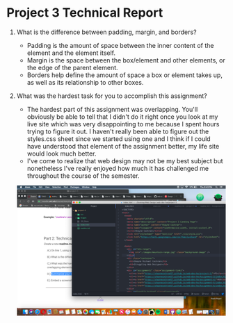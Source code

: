 # Project 3 Technical Report

1. What is the difference between padding, margin, and borders?
    - Padding is the amount of space between the inner content of the element and the element itself.
    - Margin is the space between the box/element and other elements, or the edge of the parent element.
    - Borders help define the amount of space a box or element takes up, as well as its relationship to other boxes.

2. What was the hardest task for you to accomplish this assignment?
    - The hardest part of this assignment was overlapping. You'll obviously be able to tell that I didn't do it right once you look at my live site which was very disappointing to me because I spent hours trying to figure  it out. I haven't really been able to figure out the styles.css sheet since we started using one and I think if I could have understood that element of the assignment better, my life site would look much better.
    - I've come to realize that web design may not be my best subject but nonetheless I've really enjoyed how much it has challenged me throughout the course of the semester.

    ![Project3Screenshot](./images/screenshot-project-3.png)

  
